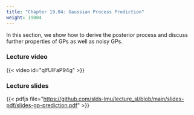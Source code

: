 ```yaml
---
title: "Chapter 19.04: Gaussian Process Prediction"
weight: 19004
---
```

In this section, we show how to derive the posterior process and discuss further properties of GPs as well as noisy GPs.

<!--more-->

### Lecture video

{{< video id="qlfUlFaP94g" >}}

### Lecture slides

{{< pdfjs file="https://github.com/slds-lmu/lecture_sl/blob/main/slides-pdf/slides-gp-prediction.pdf" >}}
